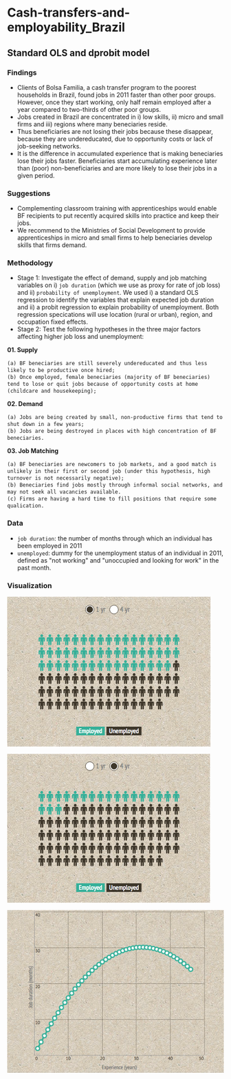 # Cash-transfers-and-employability_Brazil
## Standard OLS and dprobit model

### Findings
- Clients of Bolsa Familia, a cash transfer program to the poorest households in Brazil, found jobs in 2011 faster than other poor groups. However, once they start working, only half remain employed after a year compared to two-thirds of other poor groups. 
- Jobs created in Brazil are concentrated in i) low skills, ii) micro and small firms and iii) regions where many beneciaries reside. 
- Thus beneficiaries are not losing their jobs because these disappear, because they are undereducated, due to opportunity costs or lack of job-seeking networks. 
- It is the difference in accumulated experience that is making beneciaries lose their jobs faster. Beneficiaries start accumulating experience later than (poor) non-beneficiaries and are more likely to lose their jobs in a given period.

### Suggestions
- Complementing classroom training with apprenticeships would enable BF recipients to put recently acquired skills into practice and keep their jobs. 
- We recommend to the Ministries of Social Development to provide apprenticeships in micro and small firms to help beneciaries develop skills that firms demand. 

### Methodology
- Stage 1: Investigate the effect of demand, supply and job matching variables on i) `job duration` (which we use as proxy for rate of job loss) and ii) `probability of unemployment`. We used i) a standard OLS regression to identify the variables that explain expected job duration and ii) a probit regression to explain probability of unemployment. Both regression specications will use location (rural or urban), region, and occupation fixed effects.
- Stage 2: Test the following hypotheses in the three major factors affecting higher job loss and unemployment:

**01. Supply**

    (a) BF beneciaries are still severely undereducated and thus less likely to be productive once hired;
    (b) Once employed, female beneciaries (majority of BF beneciaries) tend to lose or quit jobs because of opportunity costs at home (childcare and housekeeping);

**02. Demand**

    (a) Jobs are being created by small, non-productive firms that tend to shut down in a few years;
    (b) Jobs are being destroyed in places with high concentration of BF beneciaries.

**03. Job Matching**

    (a) BF beneciaries are newcomers to job markets, and a good match is unlikely in their first or second job (under this hypothesis, high turnover is not necessarily negative);
    (b) Beneciaries find jobs mostly through informal social networks, and may not seek all vacancies available.
    (c) Firms are having a hard time to fill positions that require some qualication.

### Data
- `job duration`: the number of months through which an individual has been employed in 2011
- `unemployed`: dummy for the unemployment status of an individual in 2011, defined as "not working" and "unoccupied and looking for work" in the past month.

### Visualization

![50/50](https://github.com/quinrod/Cash-transfers-and-employability_Brazil/blob/master/figures/50%20vs%2050.png)

![80/20](https://github.com/quinrod/Cash-transfers-and-employability_Brazil/blob/master/figures/20%20vs%2080.png)

![Experience](https://github.com/quinrod/Cash-transfers-and-employability_Brazil/blob/master/figures/experience.png)


